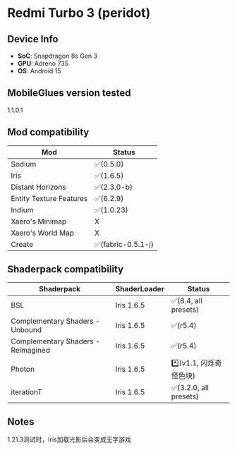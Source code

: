# Redmi Turbo 3 (peridot)


## Device Info


- **SoC**: Snapdragon 8s Gen 3
- **GPU**: Adreno 735
- **OS**: Android 15


## MobileGlues version tested


1.1.0.1


## Mod compatibility


|**Mod**|**Status**|
|---|---|
| Sodium | ✅(0.5.0) |
| Iris | ✅(1.6.5) |
| Distant Horizons | ✅(2.3.0-b) |
| Entity Texture Features | ✅(6.2.9) |
| Indium | ✅(1.0.23) |
| Xaero's Minimap | X |
| Xaero's World Map | X |
| Create | ✅(fabric-0.5.1-j)|



## Shaderpack compatibility


|**Shaderpack** | **ShaderLoader** | **Status** 
|---|---|----|
| BSL | Iris 1.6.5 | ✅(8.4, all presets) |
| Complementary Shaders - Unbound | Iris 1.6.5 | ✅(r5.4)  
| Complementary Shaders - Reimagined | Iris 1.6.5 | ✅(r5.4)|
| Photon | Iris 1.6.5 | *️⃣(v1.1, 闪烁奇怪色块) |
| iterationT | Iris 1.6.5| ✅(3.2.0, all presets) |


## Notes


1.21.3测试时，Iris加载光影后会变成无字游戏